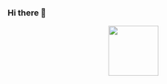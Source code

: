 ### Hi there 👋

<div id="header" align="center">
  <img src="https://tenor.com/view/surprised-pikachu-pokemon-shock-surprised-pikachu-gif-15357817.gif" width="100"/>
</div>

<!--
**Asher-JH/Asher-JH** is a ✨ _special_ ✨ repository because its `README.md` (this file) appears on your GitHub profile.

Here are some ideas to get you started:

- 🔭 I’m currently working on ...
- 🌱 I’m currently learning ...
- 👯 I’m looking to collaborate on ...
- 🤔 I’m looking for help with ...
- 💬 Ask me about ...
- 📫 How to reach me: ...
- 😄 Pronouns: ...
- ⚡ Fun fact: ...
-->
